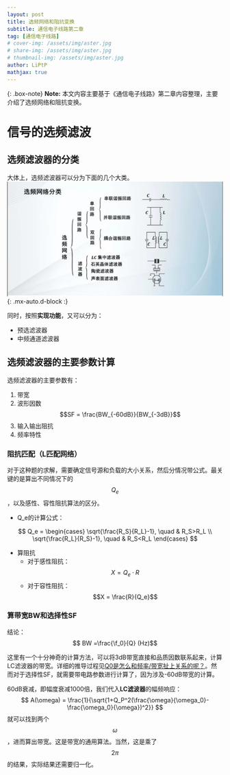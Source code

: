 ```yaml
---
layout: post
title: 选频网络和阻抗变换
subtitle: 通信电子线路第二章
tag: [通信电子线路]
# cover-img: /assets/img/aster.jpg
# share-img: /assets/img/aster.jpg
# thumbnail-img: /assets/img/aster.jpg
author: LiPtP
mathjax: true
---
```


{: .box-note}
**Note:** 本文内容主要基于《通信电子线路》第二章内容整理，主要介绍了选频网络和阻抗变换。

# 信号的选频滤波
## 选频滤波器的分类
大体上，选频滤波器可以分为下面的几个大类。
<br/>
    ![选频网络概述](/assets/img/Tongdian-images/xuanpinwangluo.jpg){: .mx-auto.d-block :}
<br/>

同时，按照**实现功能**，又可以分为：
- 预选滤波器
- 中频通道滤波器

## 选频滤波器的主要参数计算
选频滤波器的主要参数有：
1. 带宽
2. 波形因数$$SF = \frac{BW_{-60dB}}{BW_{-3dB}}$$
3. 输入输出阻抗
4. 频率特性

### 阻抗匹配（L匹配网络）
对于这种题的求解，需要确定信号源和负载的大小关系，然后分情况带公式。最关键的是算出不同情况下的$$Q_e$$，以及感性、容性阻抗算法的区分。

- Q_e的计算公式：

$$
Q_e = \begin{cases}
\sqrt{\frac{R_S}{R_L}-1}, \quad & R_S>R_L \\
\sqrt{\frac{R_L}{R_S}-1}, \quad &  R_S<R_L
\end{cases}
$$
- 算阻抗
    - 对于感性阻抗： $$X =Q_e\cdot R$$
    - 对于容性阻抗： $$X = \frac{R}{Q_e}$$

### 算带宽BW和选择性SF
结论：
$$ BW =\frac{\f_0}{Q} (Hz)$$

这里有一个十分神奇的计算方法，可以将3dB带宽直接和品质因数联系起来，计算LC滤波器的带宽。详细的推导过程见[Q0是怎么和频率/带宽扯上关系的呢？](https://zhuanlan.zhihu.com/p/650245210)。然而对于选择性SF，就需要带电路参数进行计算了，因为涉及-60dB带宽的计算。

60dB衰减，即幅度衰减1000倍，我们代入**LC滤波器**的幅频响应：
$$
A(\omega) = \frac{1}{\sqrt{1+Q_P^2(\frac{\omega}{\omega_0}-\frac{\omega_0}{\omega})^2}}
$$
就可以找到两个$$\omega$$，进而算出带宽。这是带宽的通用算法。当然，这是乘了$$2\pi$$的结果，实际结果还需要归一化。

